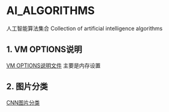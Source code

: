 # AI_ALGORITHMS
人工智能算法集合 Collection of artificial intelligence algorithms 

## 1. VM OPTIONS说明
[VM OPTIONS说明文件](./markdown_documents/VM_OPTIONS.md) 主要是内存设置


## 2. 图片分类

[CNN图片分类]()

